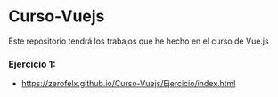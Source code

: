 # Curso-Vuejs
Este repositorio tendrá los trabajos que he hecho en el curso de Vue.js

### Ejercicio 1:
- https://zerofelx.github.io/Curso-Vuejs/Ejercicio/index.html
